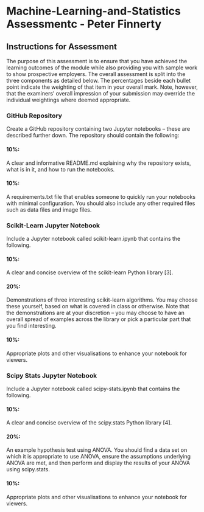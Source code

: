 # Machine-Learning-and-Statistics Assessmentc - Peter Finnerty


## Instructions for Assessment

The purpose of this assessment is to ensure that you have achieved the learning outcomes of the module while also providing you with sample work to show prospective
employers. The overall assessment is split into the three components as detailed below.
The percentages beside each bullet point indicate the weighting of that item in your
overall mark. Note, however, that the examiners’ overall impression of your submission
may override the individual weightings where deemed appropriate.

### GitHub Repository
Create a GitHub repository containing two Jupyter notebooks – these are described
further down. The repository should contain the following:

#### 10%: 
A clear and informative README.md explaining why the repository exists, what is in it, and how to run the notebooks.

#### 10%: 
A requirements.txt file that enables someone to quickly run your notebooks
with minimal configuration. You should also include any other required files such
as data files and image files.

### Scikit-Learn Jupyter Notebook
Include a Jupyter notebook called scikit-learn.ipynb that contains the following.

#### 10%: 
A clear and concise overview of the scikit-learn Python library [3].

#### 20%: 
Demonstrations of three interesting scikit-learn algorithms. You may choose
these yourself, based on what is covered in class or otherwise. Note that the
demonstrations are at your discretion – you may choose to have an overall spread
of examples across the library or pick a particular part that you find interesting.

#### 10%:
Appropriate plots and other visualisations to enhance your notebook for viewers.

### Scipy Stats Jupyter Notebook
Include a Jupyter notebook called scipy-stats.ipynb that contains the following.

#### 10%: 
A clear and concise overview of the scipy.stats Python library [4].

#### 20%: 
An example hypothesis test using ANOVA. You should find a data set on which
it is appropriate to use ANOVA, ensure the assumptions underlying ANOVA are
met, and then perform and display the results of your ANOVA using scipy.stats.

#### 10%: 
Appropriate plots and other visualisations to enhance your notebook for viewers.

